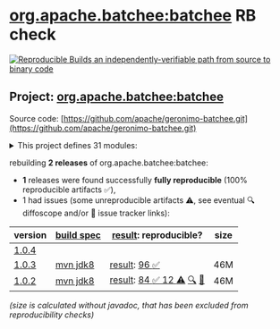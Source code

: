 [org.apache.batchee:batchee](https://central.sonatype.com/artifact/org.apache.batchee/batchee/versions) RB check
=======

[![Reproducible Builds](https://reproducible-builds.org/images/logos/rb.svg) an independently-verifiable path from source to binary code](https://reproducible-builds.org/)

## Project: [org.apache.batchee:batchee](https://central.sonatype.com/artifact/org.apache.batchee/batchee/versions)

Source code: [https://github.com/apache/geronimo-batchee.git](https://github.com/apache/geronimo-batchee.git)

<details><summary>This project defines 31 modules:</summary>

* [org.apache.batchee:batchee](https://central.sonatype.com/artifact/org.apache.batchee/batchee/1.0.3)
* [org.apache.batchee:batchee-beanio](https://central.sonatype.com/artifact/org.apache.batchee/batchee-beanio/1.0.3)
* [org.apache.batchee:batchee-camel](https://central.sonatype.com/artifact/org.apache.batchee/batchee-camel/1.0.3)
* [org.apache.batchee:batchee-cdi](https://central.sonatype.com/artifact/org.apache.batchee/batchee-cdi/1.0.3)
* [org.apache.batchee:batchee-cli](https://central.sonatype.com/artifact/org.apache.batchee/batchee-cli/1.0.3)
* [org.apache.batchee:batchee-commons-csv](https://central.sonatype.com/artifact/org.apache.batchee/batchee-commons-csv/1.0.3)
* [org.apache.batchee:batchee-doc-api](https://central.sonatype.com/artifact/org.apache.batchee/batchee-doc-api/1.0.3)
* [org.apache.batchee:batchee-ee6](https://central.sonatype.com/artifact/org.apache.batchee/batchee-ee6/1.0.3)
* [org.apache.batchee:batchee-extensions](https://central.sonatype.com/artifact/org.apache.batchee/batchee-extensions/1.0.3)
* [org.apache.batchee:batchee-extras](https://central.sonatype.com/artifact/org.apache.batchee/batchee-extras/1.0.3)
* [org.apache.batchee:batchee-groovy](https://central.sonatype.com/artifact/org.apache.batchee/batchee-groovy/1.0.3)
* [org.apache.batchee:batchee-gui](https://central.sonatype.com/artifact/org.apache.batchee/batchee-gui/1.0.3)
* [org.apache.batchee:batchee-hazelcast](https://central.sonatype.com/artifact/org.apache.batchee/batchee-hazelcast/1.0.3)
* [org.apache.batchee:batchee-jackson](https://central.sonatype.com/artifact/org.apache.batchee/batchee-jackson/1.0.3)
* [org.apache.batchee:batchee-jaxrs](https://central.sonatype.com/artifact/org.apache.batchee/batchee-jaxrs/1.0.3)
* [org.apache.batchee:batchee-jaxrs-client](https://central.sonatype.com/artifact/org.apache.batchee/batchee-jaxrs-client/1.0.3)
* [org.apache.batchee:batchee-jaxrs-common](https://central.sonatype.com/artifact/org.apache.batchee/batchee-jaxrs-common/1.0.3)
* [org.apache.batchee:batchee-jaxrs-server](https://central.sonatype.com/artifact/org.apache.batchee/batchee-jaxrs-server/1.0.3)
* [org.apache.batchee:batchee-jaxrs-webapp](https://central.sonatype.com/artifact/org.apache.batchee/batchee-jaxrs-webapp/1.0.3)
* [org.apache.batchee:batchee-jbatch](https://central.sonatype.com/artifact/org.apache.batchee/batchee-jbatch/1.0.3)
* [org.apache.batchee:batchee-jsefa](https://central.sonatype.com/artifact/org.apache.batchee/batchee-jsefa/1.0.3)
* [org.apache.batchee:batchee-jsonp](https://central.sonatype.com/artifact/org.apache.batchee/batchee-jsonp/1.0.3)
* [org.apache.batchee:batchee-maven-plugin](https://central.sonatype.com/artifact/org.apache.batchee/batchee-maven-plugin/1.0.3)
* [org.apache.batchee:batchee-modelmapper](https://central.sonatype.com/artifact/org.apache.batchee/batchee-modelmapper/1.0.3)
* [org.apache.batchee:batchee-servlet](https://central.sonatype.com/artifact/org.apache.batchee/batchee-servlet/1.0.3)
* [org.apache.batchee:batchee-servlet-embedded](https://central.sonatype.com/artifact/org.apache.batchee/batchee-servlet-embedded/1.0.3)
* [org.apache.batchee:batchee-test](https://central.sonatype.com/artifact/org.apache.batchee/batchee-test/1.0.3)
* [org.apache.batchee:batchee-tools](https://central.sonatype.com/artifact/org.apache.batchee/batchee-tools/1.0.3)
* [org.apache.batchee:batchee-webapp](https://central.sonatype.com/artifact/org.apache.batchee/batchee-webapp/1.0.3)
* [org.apache.batchee:extension-doc-helper](https://central.sonatype.com/artifact/org.apache.batchee/extension-doc-helper/1.0.3)
* [org.apache.batchee:spring-boot-batchee-ui](https://central.sonatype.com/artifact/org.apache.batchee/spring-boot-batchee-ui/1.0.3)
</details>

rebuilding **2 releases** of org.apache.batchee:batchee:
- **1** releases were found successfully **fully reproducible** (100% reproducible artifacts :white_check_mark:),
- 1 had issues (some unreproducible artifacts :warning:, see eventual :mag: diffoscope and/or :memo: issue tracker links):

| version | [build spec](/BUILDSPEC.md) | [result](https://reproducible-builds.org/docs/jvm/): reproducible? | size |
| -- | --------- | ------ | -- |
| [1.0.4](https://central.sonatype.com/artifact/org.apache.batchee/batchee/1.0.4/pom) | | | |
| [1.0.3](https://central.sonatype.com/artifact/org.apache.batchee/batchee/1.0.3/pom) | [mvn jdk8](batchee-1.0.3.buildspec) | [result](batchee-1.0.3.buildinfo): [96 :white_check_mark: ](batchee-1.0.3.buildcompare) | 46M |
| [1.0.2](https://central.sonatype.com/artifact/org.apache.batchee/batchee/1.0.2/pom) | [mvn jdk8](batchee-1.0.2.buildspec) | [result](batchee-1.0.2.buildinfo): [84 :white_check_mark:  12 :warning:](batchee-1.0.2.buildcompare) [:mag:](batchee-1.0.2.diffoscope) [:memo:](https://github.com/apache/geronimo-batchee/pull/7) | 46M |

<i>(size is calculated without javadoc, that has been excluded from reproducibility checks)</i>
